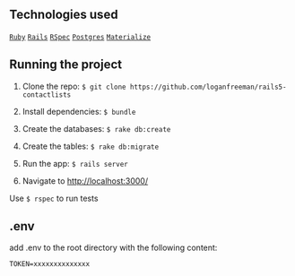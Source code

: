 ## Technologies used

[`Ruby`](https://www.ruby-lang.org/en/) [`Rails`](http://guides.rubyonrails.org/getting_started.html) [`RSpec`](http://rspec.info/) [`Postgres`](https://www.postgresql.org/) [`Materialize`](http://materializecss.com/)

## Running the project
1. Clone the repo: `$ git clone https://github.com/loganfreeman/rails5-contactlists`

2. Install dependencies: `$ bundle`

3. Create the databases: `$ rake db:create`

4. Create the tables: `$ rake db:migrate`

5. Run the app: `$ rails server`

6. Navigate to [http://localhost:3000/](http://localhost:3000/)

Use `$ rspec` to run tests

##  .env

add .env to the root directory with the following content:

```
TOKEN=xxxxxxxxxxxxxx
```
